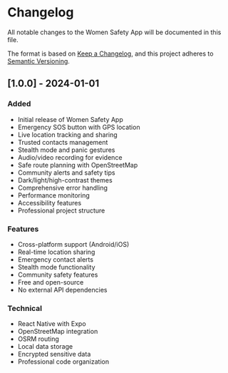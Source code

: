 # Changelog

All notable changes to the Women Safety App will be documented in this file.

The format is based on [Keep a Changelog](https://keepachangelog.com/en/1.0.0/),
and this project adheres to [Semantic Versioning](https://semver.org/spec/v2.0.0.html).

## [1.0.0] - 2024-01-01

### Added
- Initial release of Women Safety App
- Emergency SOS button with GPS location
- Live location tracking and sharing
- Trusted contacts management
- Stealth mode and panic gestures
- Audio/video recording for evidence
- Safe route planning with OpenStreetMap
- Community alerts and safety tips
- Dark/light/high-contrast themes
- Comprehensive error handling
- Performance monitoring
- Accessibility features
- Professional project structure

### Features
- Cross-platform support (Android/iOS)
- Real-time location sharing
- Emergency contact alerts
- Stealth mode functionality
- Community safety features
- Free and open-source
- No external API dependencies

### Technical
- React Native with Expo
- OpenStreetMap integration
- OSRM routing
- Local data storage
- Encrypted sensitive data
- Professional code organization
